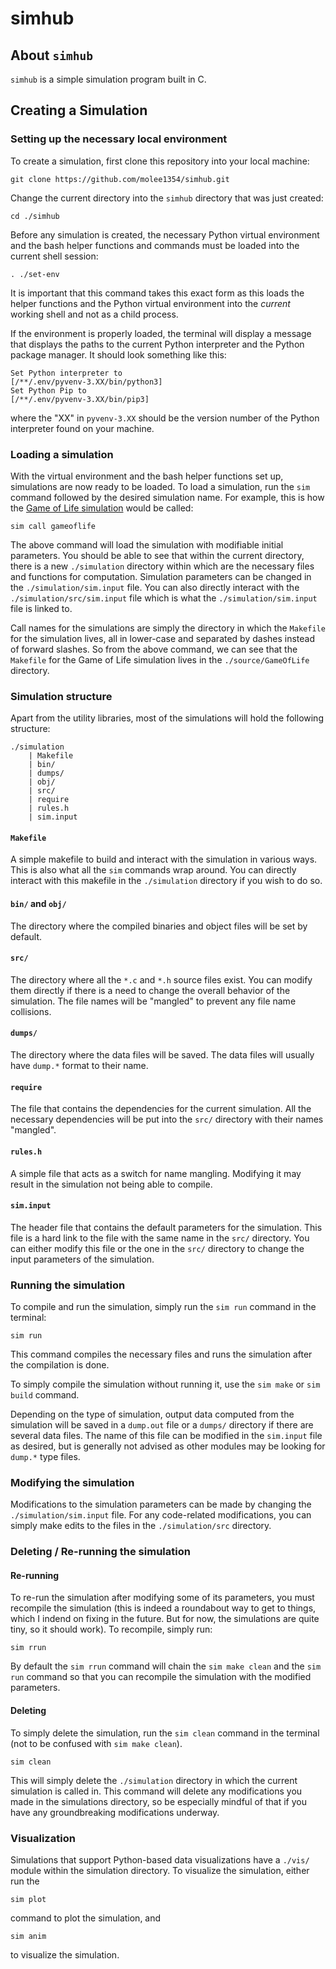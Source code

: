# simhub

## About `simhub`

`simhub` is a simple simulation program built in C.

## Creating a Simulation

### Setting up the necessary local environment

To create a simulation, first clone this repository into your local machine:

```shell
git clone https://github.com/molee1354/simhub.git
```

Change the current directory into the `simhub` directory that was just created:

```shell
cd ./simhub
```

Before any simulation is created, the necessary Python virtual environment and the bash helper functions and commands must be loaded into the current shell session:

```shell
. ./set-env
```

It is important that this command takes this exact form as this loads the helper functions and the Python virtual environment into the *current* working shell and not as a child process.

If the environment is properly loaded, the terminal will display a message that displays the paths to the current Python interpreter and the Python package manager. It should look something like this:

```shell
Set Python interpreter to 
[/**/.env/pyvenv-3.XX/bin/python3]
Set Python Pip to 
[/**/.env/pyvenv-3.XX/bin/pip3]
```

where the "XX" in `pyvenv-3.XX` should be the version number of the Python interpreter found on your machine.

### Loading a simulation

With the virtual environment and the bash helper functions set up, simulations are now ready to be loaded. To load a simulation, run the `sim` command followed by the desired simulation name. For example, this is how the [Game of Life simulation](https://en.wikipedia.org/wiki/Conway%27s_Game_of_Life) would be called:

```shell
sim call gameoflife
```

The above command will load the simulation with modifiable initial parameters. You should be able to see that within the current  directory, there is a new `./simulation` directory within which are the necessary files and functions for computation. Simulation parameters can be changed in the `./simulation/sim.input` file. You can also directly interact with the `./simulation/src/sim.input` file which is what the `./simulation/sim.input` file is linked to.

Call names for the simulations are simply the directory in which the `Makefile` for the simulation lives, all in lower-case and separated by dashes instead of forward slashes. So from the above command, we can see that the `Makefile` for the Game of Life simulation lives in the `./source/GameOfLife` directory.

### Simulation structure

Apart from the utility libraries, most of the simulations will hold the following structure:

```shell
./simulation
    | Makefile
    | bin/
    | dumps/
    | obj/
    | src/
    | require
    | rules.h
    | sim.input
```

#### `Makefile`

A simple makefile to build and interact with the simulation in various ways. This is also what all the `sim` commands wrap around. You can directly interact with this makefile in the `./simulation` directory if you wish to do so.

#### `bin/` and `obj/`

The directory where the compiled binaries and object files will be set by default.

#### `src/`

The directory where all the `*.c` and `*.h` source files exist. You can modify them directly if there is a need to change the overall behavior of the simulation. The file names will be "mangled" to prevent any file name collisions.

#### `dumps/`

The directory where the data files will be saved. The data files will usually have `dump.*` format to their name.

#### `require`

The file that contains the dependencies for the current simulation. All the necessary dependencies will be put into the `src/` directory with their names "mangled".

#### `rules.h`

A simple file that acts as a switch for name mangling. Modifying it may result in the simulation not being able to compile.

#### `sim.input`

The header file that contains the default parameters for the simulation. This file is a hard link to the file with the same name in the `src/` directory. You can either modify this file or the one in the `src/` directory to change the input parameters of the simulation.

### Running the simulation

To compile and run the simulation, simply run the `sim run` command in the terminal:

```shell
sim run
```

This command compiles the necessary files and runs the simulation after the compilation is done.

To simply compile the simulation without running it, use the `sim make` or `sim build` command.

Depending on the type of simulation, output data computed from the simulation will be saved in a `dump.out` file or a `dumps/` directory if there are several data files. The name of this file can be modified in the `sim.input` file as desired, but is generally not advised as other modules may be looking for `dump.*` type files.

### Modifying the simulation

Modifications to the simulation parameters can be made by changing the `./simulation/sim.input` file. For any code-related modifications, you can simply make edits to the files in the `./simulation/src` directory.

### Deleting / Re-running the simulation

#### Re-running

To re-run the simulation after modifying some of its parameters, you must recompile the simulation (this is indeed a roundabout way to get to things, which I indend on fixing in the future. But for now, the simulations are quite tiny, so it should work). To recompile, simply run:

```shell
sim rrun
```

By default the `sim rrun` command will chain the `sim make clean` and the `sim run` command so that you can recompile the simulation with the modified parameters.

#### Deleting

To simply delete the simulation, run the `sim clean` command in the terminal (not to be confused with `sim make clean`).

```shell
sim clean
```

This will simply delete the `./simulation` directory in which the current simulation is called in. This command will delete any modifications you made in the simulations directory, so be especially mindful of that if you have any groundbreaking modifications underway.

### Visualization

Simulations that support Python-based data visualizations have a `./vis/` module within the simulation directory. To visualize the simulation, either run the

```shell
sim plot
```

command to plot the simulation, and

```shell
sim anim
```

to visualize the simulation.
